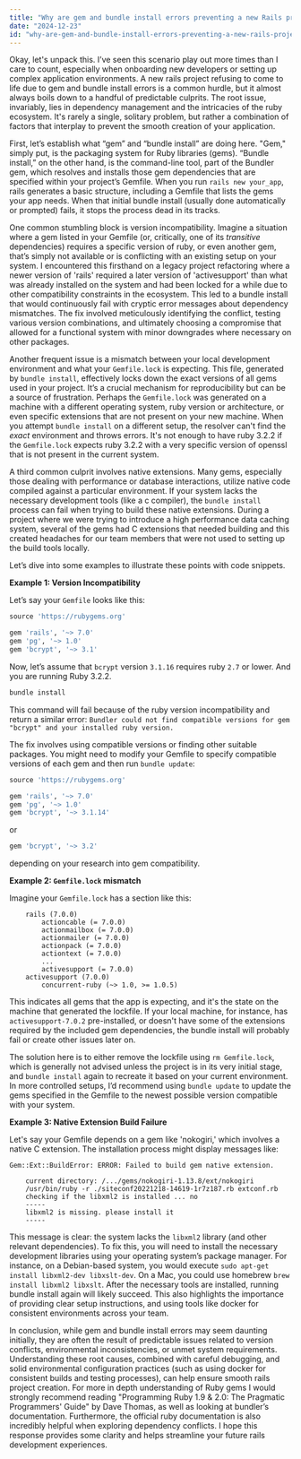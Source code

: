 ```yaml
---
title: "Why are gem and bundle install errors preventing a new Rails project creation?"
date: "2024-12-23"
id: "why-are-gem-and-bundle-install-errors-preventing-a-new-rails-project-creation"
---
```


Okay, let's unpack this. I’ve seen this scenario play out more times than I care to count, especially when onboarding new developers or setting up complex application environments. A new rails project refusing to come to life due to gem and bundle install errors is a common hurdle, but it almost always boils down to a handful of predictable culprits. The root issue, invariably, lies in dependency management and the intricacies of the ruby ecosystem. It's rarely a single, solitary problem, but rather a combination of factors that interplay to prevent the smooth creation of your application.

First, let’s establish what “gem” and “bundle install” are doing here. "Gem," simply put, is the packaging system for Ruby libraries (gems). “Bundle install,” on the other hand, is the command-line tool, part of the Bundler gem, which resolves and installs those gem dependencies that are specified within your project’s Gemfile. When you run `rails new your_app`, rails generates a basic structure, including a Gemfile that lists the gems your app needs. When that initial bundle install (usually done automatically or prompted) fails, it stops the process dead in its tracks.

One common stumbling block is version incompatibility. Imagine a situation where a gem listed in your Gemfile (or, critically, one of its *transitive* dependencies) requires a specific version of ruby, or even another gem, that’s simply not available or is conflicting with an existing setup on your system. I encountered this firsthand on a legacy project refactoring where a newer version of 'rails' required a later version of 'activesupport' than what was already installed on the system and had been locked for a while due to other compatibility constraints in the ecosystem. This led to a bundle install that would continuously fail with cryptic error messages about dependency mismatches. The fix involved meticulously identifying the conflict, testing various version combinations, and ultimately choosing a compromise that allowed for a functional system with minor downgrades where necessary on other packages.

Another frequent issue is a mismatch between your local development environment and what your `Gemfile.lock` is expecting. This file, generated by `bundle install`, effectively locks down the exact versions of all gems used in your project. It’s a crucial mechanism for reproducibility but can be a source of frustration. Perhaps the `Gemfile.lock` was generated on a machine with a different operating system, ruby version or architecture, or even specific extensions that are not present on your new machine. When you attempt `bundle install` on a different setup, the resolver can't find the *exact* environment and throws errors. It's not enough to have ruby 3.2.2 if the `Gemfile.lock` expects ruby 3.2.2 with a very specific version of openssl that is not present in the current system.

A third common culprit involves native extensions. Many gems, especially those dealing with performance or database interactions, utilize native code compiled against a particular environment. If your system lacks the necessary development tools (like a c compiler), the `bundle install` process can fail when trying to build these native extensions. During a project where we were trying to introduce a high performance data caching system, several of the gems had C extensions that needed building and this created headaches for our team members that were not used to setting up the build tools locally.

Let’s dive into some examples to illustrate these points with code snippets.

**Example 1: Version Incompatibility**

Let’s say your `Gemfile` looks like this:

```ruby
source 'https://rubygems.org'

gem 'rails', '~> 7.0'
gem 'pg', '~> 1.0'
gem 'bcrypt', '~> 3.1'
```

Now, let’s assume that `bcrypt` version `3.1.16` requires ruby `2.7` or lower. And you are running Ruby 3.2.2.

```bash
bundle install
```

This command will fail because of the ruby version incompatibility and return a similar error:
`Bundler could not find compatible versions for gem "bcrypt" and your installed ruby version.`

The fix involves using compatible versions or finding other suitable packages. You might need to modify your Gemfile to specify compatible versions of each gem and then run `bundle update`:
```ruby
source 'https://rubygems.org'

gem 'rails', '~> 7.0'
gem 'pg', '~> 1.0'
gem 'bcrypt', '~> 3.1.14'
```
or
```ruby
gem 'bcrypt', '~> 3.2'
```
depending on your research into gem compatibility.

**Example 2: `Gemfile.lock` mismatch**

Imagine your `Gemfile.lock` has a section like this:

```
    rails (7.0.0)
        actioncable (= 7.0.0)
        actionmailbox (= 7.0.0)
        actionmailer (= 7.0.0)
        actionpack (= 7.0.0)
        actiontext (= 7.0.0)
        ...
        activesupport (= 7.0.0)
    activesupport (7.0.0)
        concurrent-ruby (~> 1.0, >= 1.0.5)
```

This indicates all gems that the app is expecting, and it's the state on the machine that generated the lockfile. If your local machine, for instance, has `activesupport-7.0.2` pre-installed, or doesn't have some of the extensions required by the included gem dependencies, the bundle install will probably fail or create other issues later on.

The solution here is to either remove the lockfile using `rm Gemfile.lock`, which is generally not advised unless the project is in its very initial stage, and `bundle install` again to recreate it based on your current environment. In more controlled setups, I’d recommend using `bundle update` to update the gems specified in the Gemfile to the newest possible version compatible with your system.

**Example 3: Native Extension Build Failure**

Let's say your Gemfile depends on a gem like 'nokogiri,' which involves a native C extension. The installation process might display messages like:

```
Gem::Ext::BuildError: ERROR: Failed to build gem native extension.

    current directory: /.../gems/nokogiri-1.13.8/ext/nokogiri
    /usr/bin/ruby -r ./siteconf20221218-14619-1r7z187.rb extconf.rb
    checking if the libxml2 is installed ... no
    -----
    libxml2 is missing. please install it
    -----
```

This message is clear: the system lacks the `libxml2` library (and other relevant dependencies). To fix this, you will need to install the necessary development libraries using your operating system’s package manager. For instance, on a Debian-based system, you would execute `sudo apt-get install libxml2-dev libxslt-dev`. On a Mac, you could use homebrew `brew install libxml2 libxslt`.
After the necessary tools are installed, running bundle install again will likely succeed. This also highlights the importance of providing clear setup instructions, and using tools like docker for consistent environments across your team.

In conclusion, while gem and bundle install errors may seem daunting initially, they are often the result of predictable issues related to version conflicts, environmental inconsistencies, or unmet system requirements. Understanding these root causes, combined with careful debugging, and solid environmental configuration practices (such as using docker for consistent builds and testing processes), can help ensure smooth rails project creation. For more in depth understanding of Ruby gems I would strongly recommend reading "Programming Ruby 1.9 & 2.0: The Pragmatic Programmers' Guide" by Dave Thomas, as well as looking at bundler’s documentation. Furthermore, the official ruby documentation is also incredibly helpful when exploring dependency conflicts. I hope this response provides some clarity and helps streamline your future rails development experiences.
